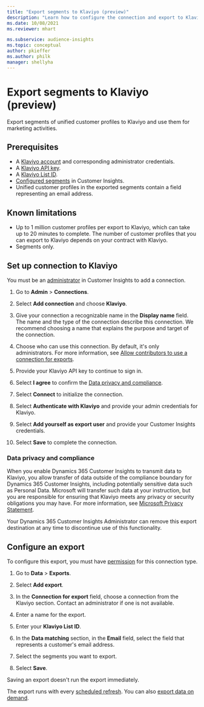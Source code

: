 ```yaml
---
title: "Export segments to Klaviyo (preview)"
description: "Learn how to configure the connection and export to Klaviyo."
ms.date: 10/08/2021
ms.reviewer: mhart

ms.subservice: audience-insights
ms.topic: conceptual
author: pkieffer
ms.author: philk
manager: shellyha
---
```


# Export segments to Klaviyo (preview)

Export segments of unified customer profiles to Klaviyo and use them for marketing activities.

## Prerequisites

- A [Klaviyo account](https://www.klaviyo.com/) and corresponding administrator credentials.
- A [Klaviyo API key](https://help.klaviyo.com/hc/articles/115005062267-How-to-Manage-Your-Account-s-API-Keys).
- A [Klaviyo List ID](https://help.klaviyo.com/hc/articles/115005078647-How-to-Find-a-List-ID).
- [Configured segments](segments.md) in Customer Insights.
- Unified customer profiles in the exported segments contain a field representing an email address.

## Known limitations

- Up to 1 million customer profiles per export to Klaviyo, which can take up to 20 minutes to complete. The number of customer profiles that you can export to Klaviyo depends on your contract with Klaviyo.
- Segments only.

## Set up connection to Klaviyo

You must be an [administrator](permissions.md) in Customer Insights to add a connection.

1. Go to **Admin** > **Connections**.

1. Select **Add connection** and choose **Klaviyo**.

1. Give your connection a recognizable name in the **Display name** field. The name and the type of the connection describe this connection. We recommend choosing a name that explains the purpose and target of the connection.

1. Choose who can use this connection. By default, it's only administrators. For more information, see [Allow contributors to use a connection for exports](connections.md#allow-contributors-to-use-a-connection-for-exports).

1. Provide your Klaviyo API key to continue to sign in.

1. Select **I agree** to confirm the [Data privacy and compliance](#data-privacy-and-compliance).

1. Select **Connect** to initialize the connection.

1. Select **Authenticate with Klaviyo** and provide your admin credentials for Klaviyo.

1. Select **Add yourself as export user** and provide your Customer Insights credentials.

1. Select **Save** to complete the connection.

### Data privacy and compliance

When you enable Dynamics 365 Customer Insights to transmit data to Klaviyo, you allow transfer of data outside of the compliance boundary for Dynamics 365 Customer Insights, including potentially sensitive data such as Personal Data. Microsoft will transfer such data at your instruction, but you are responsible for ensuring that Klaviyo meets any privacy or security obligations you may have. For more information, see [Microsoft Privacy Statement](https://go.microsoft.com/fwlink/?linkid=396732).

Your Dynamics 365 Customer Insights Administrator can remove this export destination at any time to discontinue use of this functionality.

## Configure an export

To configure this export, you must have [permission](export-destinations.md#set-up-a-new-export) for this connection type.

1. Go to **Data** > **Exports**.

1. Select **Add export**.

1. In the **Connection for export** field, choose a connection from the Klaviyo section. Contact an administrator if one is not available.

1. Enter a name for the export.

1. Enter your **Klaviyo List ID**.

1. In the **Data matching** section, in the **Email** field, select the field that represents a customer's email address.

1. Select the segments you want to export.

1. Select **Save**.

Saving an export doesn't run the export immediately.

The export runs with every [scheduled refresh](system.md#schedule-tab). You can also [export data on demand](export-destinations.md#run-exports-on-demand).
